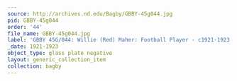 ```yaml
---
source: http://archives.nd.edu/Bagby/GBBY-45g044.jpg
pid: GBBY-45g044
order: '44'
file_name: GBBY-45g044.jpg
label: 'GBBY 45G/044: Willie (Red) Maher: Football Player - c1921-1923'
_date: 1921-1923
object_type: glass plate negative
layout: generic_collection_item
collection: bagby
---
```

